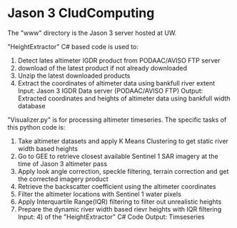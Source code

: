 # Jason 3 CludComputing
The "www" directory is the Jason 3 server hosted at UW.

"HeightExtractor" C# based code is used to:
1) Detect lates altimeter IGDR product from PODAAC/AVISO FTP server
2) download of the latest product if not already downloaded
3) Unzip the latest downloaded products  
4) Extract the coordinates of altimeter data using bankfull river extent
Input: Jason 3 IGDR Data server (PODAAC/AVISO FTP)
Output: Extracted coordinates and heights of altimeter data using bankfull width database 

"Visualizer.py" is for processing altimeter timeseries. The specific tasks of this python code is:
1) Take altimeter datasets and apply K Means Clustering to get static river width based heights
2) Go to GEE to retrieve closest available Sentinel 1 SAR imagery at the time of Jason 3 altimeter pass
3) Apply look angle correction, speckle filtering, terrain correction and get the corrected imagery product
4) Retrieve the backscatter coefficient using the altimeter coordinates
5) Filter the altimeter locations with Sentinel 1 water pixels
6) Apply Interquartile Range(IQR) filtering to filter out unrealistic heights
7) Prepare the dynamic river width based rievr heights with IQR filtering
Input: 4) of the "HeightExtractor" C# Code
Output: Timseseries
